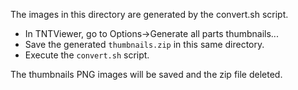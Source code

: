 The images in this directory are generated by the convert.sh script.

- In TNTViewer, go to Options->Generate all parts thumbnails...
- Save the generated ```thumbnails.zip``` in this same directory.
- Execute the ```convert.sh``` script.

The thumbnails PNG images will be saved and the zip file deleted. 

